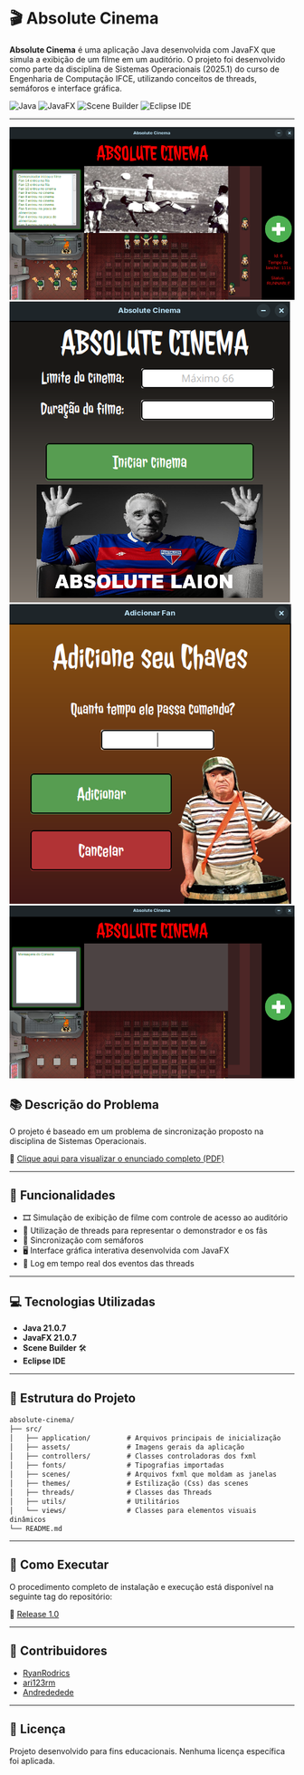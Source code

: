 # 🎬 Absolute Cinema

**Absolute Cinema** é uma aplicação Java desenvolvida com JavaFX que simula a exibição de um filme em um auditório. O projeto foi desenvolvido como parte da disciplina de Sistemas Operacionais (2025.1) do curso de Engenharia de Computação IFCE, utilizando conceitos de threads, semáforos e interface gráfica.

![Java](https://img.shields.io/badge/Java-21.0.7-ED8B00?style=for-the-badge&logo=java&logoColor=white)
![JavaFX](https://img.shields.io/badge/JavaFX-21.0.7-informational?style=for-the-badge)
![Scene Builder](https://img.shields.io/badge/SceneBuilder-GUI-blue?style=for-the-badge)
![Eclipse IDE](https://img.shields.io/badge/Eclipse-2C2255?style=for-the-badge&logo=eclipseide&logoColor=white)

---

![Absolute Cinema](https://github.com/Web-LIA/Absolute-Cinema/blob/main/src/assets/readme_assets/cinema_rodando.png)
![Absolute Cinema](https://github.com/Web-LIA/Absolute-Cinema/blob/main/src/assets/readme_assets/init.png)
![Absolute Cinema](https://github.com/Web-LIA/Absolute-Cinema/blob/main/src/assets/readme_assets/novo_chaves.png)
![Absolute Cinema](https://github.com/Web-LIA/Absolute-Cinema/blob/main/src/assets/readme_assets/cinema.png)

## 📚 Descrição do Problema

O projeto é baseado em um problema de sincronização proposto na disciplina de Sistemas Operacionais.

📄 [Clique aqui para visualizar o enunciado completo (PDF)](https://github.com/Web-LIA/Absolute-Cinema/blob/main/src/assets/readme_assets/SO%20-%20PROJETO%20I%20-%202025_1.pdf)

---

## 🧠 Funcionalidades

- 🎞️ Simulação de exibição de filme com controle de acesso ao auditório  
- 🧵 Utilização de threads para representar o demonstrador e os fãs  
- 🚦 Sincronização com semáforos  
- 🖥️ Interface gráfica interativa desenvolvida com JavaFX  
- 📜 Log em tempo real dos eventos das threads

---

## 💻 Tecnologias Utilizadas

- **Java 21.0.7**
- **JavaFX 21.0.7**
- **Scene Builder** 🛠️
- **Eclipse IDE**

---

## 📂 Estrutura do Projeto

```
absolute-cinema/
├── src/
│   ├── application/         # Arquivos principais de inicialização
│   ├── assets/              # Imagens gerais da aplicação
│   ├── controllers/         # Classes controladoras dos fxml
│   ├── fonts/               # Tipografias importadas
│   ├── scenes/              # Arquivos fxml que moldam as janelas
│   ├── themes/              # Estilização (Css) das scenes
│   ├── threads/             # Classes das Threads
│   ├── utils/               # Utilitários
│   └── views/               # Classes para elementos visuais dinâmicos
└── README.md
```
---

## 🚀 Como Executar

O procedimento completo de instalação e execução está disponível na seguinte tag do repositório:

🔗 [Release 1.0](https://github.com/Web-LIA/Absolute-Cinema/releases/tag/1.0)

---

## 👥 Contribuidores

- [RyanRodrics](https://github.com/RyanRodrics)  
- [ari123rm](https://github.com/ari123rm)  
- [Andrededede](https://github.com/Andrededede)  

---

## 📄 Licença

Projeto desenvolvido para fins educacionais. Nenhuma licença específica foi aplicada.
